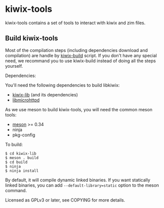 kiwix-tools
===========

kiwix-tools contains a set of tools to interact with kiwix and zim files.



Build kiwix-tools
-----------------


Most of the compilation steps (including dependencies download and compilation)
are handle by [kiwix-build](https://github.com/kiwix/kiwix-build) script.
If you don't have any special need, we recommand you to use kiwix-build
instead of doing all the steps yourself.

Dependencies:

You'll need the following dependencies to build libkiwix:

* [kiwix-lib](https://github.com/kiwix/kiwix-lib) (and its dependencies)
* [libmicrohttpd](http://www.openzim.org/wiki/Zimlib)

As we use meson to build kiwix-tools, you will need the common meson tools:
* [meson](http://mesonbuild.com/) >= 0.34
* ninja
* pkg-config

To build:

```
$ cd kiwix-lib
$ meson . build
$ cd build
$ ninja
$ ninja install
```

By default, it will compile dynamic linked binaries.
If you want statically linked binaries, you can add `--default-library=static`
option to the meson command.

Licensed as GPLv3 or later, see COPYING for more details.
